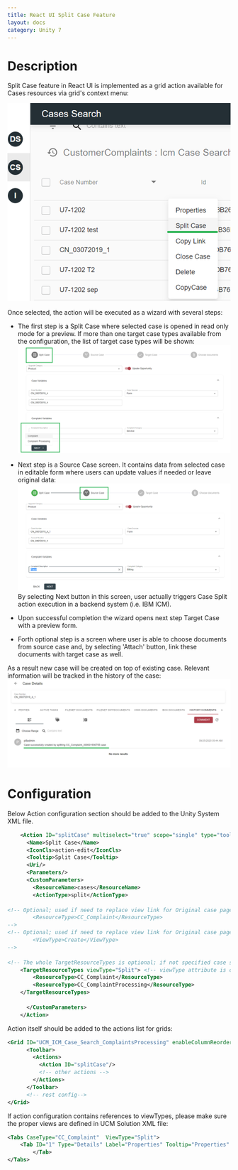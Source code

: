 ```yaml
---
title: React UI Split Case Feature
layout: docs
category: Unity 7
---
```


# Description

Split Case feature in React UI is implemented as a grid action available for Cases resources via grid's context menu:

![context-menu](react-split-case/images/image1.png) 

Once selected, the action will be executed as a wizard with several steps:

- The first step is a Split Case where selected case is opened in read only mode for a preview. 
If more than one target case types available from the configuration, the list of target case types will be shown:
![step1](react-split-case/images/image2.png)          

- Next step is a Source Case screen. It contains data from selected case in editable form where users can update values if needed or leave original data:
![step2](react-split-case/images/image3.png)
By selecting Next button in this screen, user actually triggers Case Split action execution in a backend system (i.e. IBM ICM).

- Upon successful completion the wizard opens next step Target Case with a preview form.

- Forth optional step is a screen where user is able to choose documents from source case and, by selecting 'Attach' button, link these documents with target case as well.

As a result new case will be created on top of existing case. Relevant information will be tracked in the history of the case:
![result](react-split-case/images/image4.png)

     
# Configuration

Below Action configuration section should be added to the Unity System XML file.
 
```xml
    <Action ID="splitCase" multiselect="true" scope="single" type="toolbar">
      <Name>Split Case</Name>
      <IconCls>action-edit</IconCls>
      <Tooltip>Split Case</Tooltip>
      <Uri/>
      <Parameters/>
      <CustomParameters>
        <ResourceName>cases</ResourceName>
        <ActionType>split</ActionType>
		
<!-- Optional; used if need to replace view link for Original case page
        <ResourceType>CC_Complaint</ResourceType>
-->
<!-- Optional; used if need to replace view link for Original case page. If not specified View link from record will be used 
        <ViewType>Create</ViewType>
-->
 
<!-- The whole TargetResourceTypes is optional; if not specified case split page uses original case type/view -->
	<TargetResourceTypes viewType="Split"> <!-- viewType attribute is optional; if not specified Active Case view will be used -->
		<ResourceType>CC_Complaint</ResourceType>
		<ResourceType>CC_ComplaintProcessing</ResourceType>
	</TargetResourceTypes>
 
      </CustomParameters>
    </Action>
```

Action itself should be added to the actions list for grids:
  
```xml
<Grid ID="UCM_ICM_Case_Search_ComplaintsProcessing" enableColumnReorder="false" groupSearchResults="false">
      <Toolbar>
        <Actions>
          <Action ID="splitCase"/>
          <!-- other actions -->
        </Actions>
      </Toolbar>
      <!-- rest config-->
</Grid>        
```

If action configuration contains references to viewTypes, please make sure the proper views are defined in UCM Solution XML file:
```xml
<Tabs CaseType="CC_Complaint"  ViewType="Split">
    <Tab ID="1" Type="Details" Label="Properties" Tooltip="Properties" FieldSet="CaseReview">
        </Tab>
</Tabs>
```

